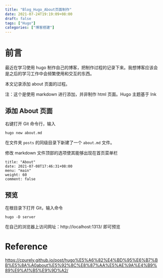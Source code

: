 ```yaml
---
title: "Blog_Hugo_About页面制作"
date: 2021-07-24T19:19:09+08:00
draft: false
tags: ["Hugo"]
categories: ["博客搭建"]
---
```


# 前言

最近在学习使用 hugo 制作自己的博客，把制作过程的记录下来。我想博客应该会是之后的学习工作中会频繁使用和交互的东西。

本文记录添加 about 页面的过程。

注：这个是使用 markdown 进行添加，并非制作 html 页面。Hugo 主题基于 Ink

## 添加 About 页面

右键打开 Git 命令行，输入

```
hugo new about.md
```

在文件夹 `posts` 的同级目录下新建了一个 `about.md` 文件。

修改 markdown 文件顶部的选项使其能够出现在首页菜单栏

```
title: "About"
date: 2021-07-08T17:46:31+08:00
menu: "main"
weight: 60
comment: false
```

## 预览

在根目录下打开 Git，输入命令

```
hugo -D server
```

在自己的浏览器上访问网址：http://localhost:1313/ 即可预览

# Reference

https://cpurely.github.io/post/hugo%E5%A6%82%E4%BD%95%E6%B7%BB%E5%8A%A0about%E5%92%8C%E8%87%AA%E5%AE%9A%E4%B9%89%E9%A1%B5%E9%9D%A2/

